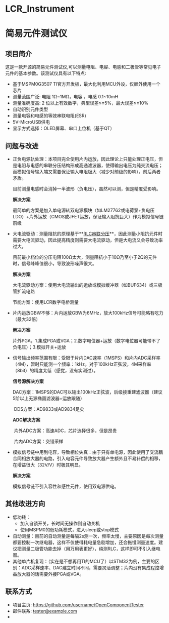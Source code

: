 # LCR_Instrument

# 简易元件测试仪

## 项目简介

这是一款开源的简易元件测试仪,可以测量电阻、电容、电感和二极管等常见电子元件的基本参数。该测试仪具有以下特点:

- 基于MSPM0G3507 TI官方开发板，最大化利用MCU外设，仅额外使用一个芯片
- 测量范围广泛: 电阻 1Ω\~1MΩ，电容 ，电感 0.1~10mH
- 测量准确度高: 2 位以上有效数字，典型误差≤±5%，最大误差≤±10%
- 自动识别元件类型
- 测量电容和电感的等效串联电阻(ESR)
- 5V-MicroUSB供电
- 显示方式选择：OLED屏幕、串口上位机（基于QT）

## 问题与改进

- 正负电源轨处理：本项目完全使用片内运放，因此理论上只能处理正电压，但是电阻与电感的串联分压结构形成高通滤波器，使得输出电压为纯交流电压；而模拟信号输入端又需要保证输入电阻极大（减少对前级的影响），前后两者矛盾。

  目前测量电感时会消掉一半波形（负电压），虽然可以测，但是精度受影响。

  **解决方案**

  最简单的方案是加入单电源转双电源模块（如LM27762或电荷泵+负电压LDO）+片外运放（CMOS或JFET运放，保证输入阻抗巨大）作为模拟信号链前级

- 大电流驱动：测量阻抗的原理基于**<u>RLC串联分压</u>**，因此测量小阻抗元件时需要大电流驱动，因此提高精度则需要大电流驱动，但是大电流又会导致功率过大。

  目前最小档位的分压电阻100Ω太大，测量阻抗小于10Ω乃至小于2Ω的元件时，信号峰峰值很小，导致波形噪声很大。

  **解决方案**

  大电流驱动方案：使用大电流输出的运放或模拟缓冲器（如BUF634）或三极管扩流电路

  节能方案：使用LCR数字电桥测量

- 片内运放GBW不够：片内运放GBW为6MHz，放大100kHz信号可能略有吃力（最大32倍）

  **解决方案**

  片外PGA，1.集成PGA或VGA；2.数字电位器+运放（数字电位器可能带不了负电压）；3.模拟开关+运放

- 信号输出频率范围有限：受限于片内DAC速率（1MSPS）和片内ADC采样率（4M），暂时只能测一个频率：1kHz。对于100kHz正弦波，4M采样率（8bit）的精度太低（感觉，没有实测过）。

  **信号源解决方案**

  ​	DAC方案：1MSPS的DAC可以输出100kHz正弦波，后级接重建滤波器（建议5阶以上无源椭圆滤波器+运放跟随）

  ​	DDS方案：AD9833或AD9834足矣

  **ADC解决方案**

  ​	片外ADC方案：高速ADC，芯片选择很多，但是昂贵

  ​	片内ADC方案：交错采样

- 模拟信号链中用到电容，导致相位失真：由于只有单电源，因此使用了交流耦合同相放大器的电路，引入电容元件导致放大器产生额外且不易补偿的相移，在增益很大（32V/V）时极其明显。

  **解决方案**

  模拟信号链不引入容性和感性元件，使用双电源供电。

## 其他改进方向

- 低功耗：
  - 加入自锁开关，长时间无操作则自动关机
  - 使用MSPM0的低功耗模式，进入sleep或stop模式
- 自动测量：目前的自动测量是每隔2s测一次，频率太慢，主要原因是每次测量都要控制一次继电器，这样不仅使得耗电量急剧增加，还会拖慢测量速度。建议把测量二极管功能去掉（用万用表更好），纯测RLC，这样即可不引入继电器。
- 其他单片机复现：（实在是不想再用TI的MCU了）以STM32为例，主要的区别：ADC采样速率、DAC建立时间不同，需要灵活调整；片内没有集成程控增益放大器的话需要外接PGA或VGA。


## 联系方式

- 项目主页: https://github.com/username/OpenComponentTester
- 邮件联系: tester@example.com
- 
